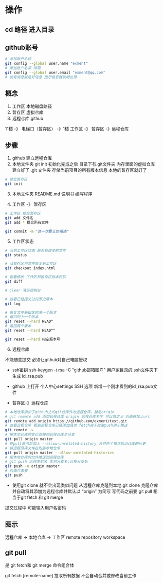 # 操作

## cd 路径 进入目录

## github账号

```sh
# 添加账户名称
git config --global user.name "exment"
# 添加账户名字 邮箱
git config --global user.email "exment@qq.com"
# 没有消息就是好消息 提示信息就说明出错
```

## 概念

1. 工作区 本地磁盘路径
2. 暂存区 虚拟仓库
3. 远程仓库 github

11楼    -》 电梯口（暂存区） -》1楼 
工作区   -》 暂存区         -》远程仓库

## 步骤
1. github 建立远程仓库
2. 本地文件夹 git init 初始化完成之后 目录下有.git文件夹 内存里面的虚拟仓库建立好了
    .git 文件夹 存储当前项目的所有版本信息
    本地的暂存区就好了
```sh
# 建立暂存区
git init
```

3. 本地文件夹 README.md 说明书
    编写程序

4. 工作区 -》 暂存区
```sh
# 工作区 提交暂存区
git add 文件名
git add * 提交所有文件

git commit -m "这一次提交的描述"
```

5. 工作区状态

```sh
# 当前工作区状态 是否有改变的文件
git status

# 从暂存区将文件恢复到工作区
git checkout index.html

# 查看修改 工作区和暂存区版本区别
git diff

# clear 清空控制台

# 查看已经提交过的历史版本
git log

# 恢复文件到指定的某一个版本
# 退回到上一个版本
git reset --hard HEAD^ 
# 退回两个版本
git reset --hard HEAD^^

git reset --hard 指定版本号
```

6. 远程仓库

不能随意提交
必须让github对自己电脑授权

* ssh密钥
ssh-keygen -t rsa -C "github邮箱账户"
用户家目录的.ssh文件夹下生成
id_rsa.pub

* github 上打开 个人中心settings
SSH 选项 新增一个刚才看到的id_rsa.pub文件

* 暂存区-》远程仓库
```sh
# 本地仓库添加了github上的git仓库作为远程仓库，起名origin
# git remote add 添加远程仓库 origin 远程仓库名字 可以自定义 后面再加上url
git remote add origin https://github.com/exment/test.git
# 查看远程仓库 看到远程仓库已经添加成功 fetch用于拉取push用于推送
git remote -v
# 把本地仓库的变化连接到远程仓库主分支
git pull origin master
# 在pull命令后加上 --allow-unrelated-history 合并两个独立启动仓库的历史
# 将远程昂库文件拉取到本地仓库
git pull origin master --allow-unrelated-histories
# 把本地仓库的文件推送到远程仓库
# git push 远程主机名 本地分支名:远程分支名
git push -u origin master
# 后面只需要
git push
```

* 使用git clone 就不会出现类似问题
从远程仓库克隆到本地
git clone 克隆仓库并自动将其添加为远程仓库并默认以 “origin” 为简写
写代码之前要 git pull 相当于git fetch 和 git merge

提交过程中 可能输入用户名密码


## 图示

远程仓库    ->   本地仓库      ->   工作区
remote          repository      workspace

## git pull
是 git fetch和 git merge 命令组合体

git fetch [remote-name] 拉取所有数据 不会自动合并或修改当前工作
